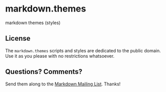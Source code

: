 # markdown.themes

markdown themes (styles)






## License

The `markdown.themes` scripts and styles are dedicated to the public domain.
Use it as you please with no restrictions whatsoever.

## Questions? Comments?

Send them along to the [Markdown Mailing List](http://six.pairlist.net/mailman/listinfo/markdown-discuss).
Thanks!
